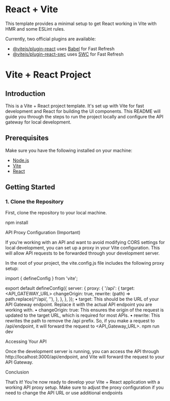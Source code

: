 # React + Vite

This template provides a minimal setup to get React working in Vite with HMR and some ESLint rules.

Currently, two official plugins are available:

- [@vitejs/plugin-react](https://github.com/vitejs/vite-plugin-react/blob/main/packages/plugin-react/README.md) uses [Babel](https://babeljs.io/) for Fast Refresh
- [@vitejs/plugin-react-swc](https://github.com/vitejs/vite-plugin-react-swc) uses [SWC](https://swc.rs/) for Fast Refresh

# Vite + React Project

## Introduction

This is a Vite + React project template. It's set up with Vite for fast development and React for building the UI components. This README will guide you through the steps to run the project locally and configure the API gateway for local development.

## Prerequisites

Make sure you have the following installed on your machine:

- [Node.js](https://nodejs.org/)
- [Vite](https://vitejs.dev/)
- [React](https://reactjs.org/)

## Getting Started

### 1. Clone the Repository

First, clone the repository to your local machine.

npm install

API Proxy Configuration (Important)

If you’re working with an API and want to avoid modifying CORS settings for local development, you can set up a proxy in your Vite configuration. This will allow API requests to be forwarded through your development server.

In the root of your project, the vite.config.js file includes the following proxy setup:

import { defineConfig } from 'vite';

export default defineConfig({
server: {
proxy: {
'/api': {
target: <API_GATEWAY_URL>
changeOrigin: true,
rewrite: (path) => path.replace(/^\/api/, ''),
},
},
},
});
• target: This should be the URL of your API Gateway endpoint. Replace it with the actual API endpoint you are working with.
• changeOrigin: true: This ensures the origin of the request is updated to the target URL, which is required for most APIs.
• rewrite: This rewrites the path to remove the /api prefix. So, if you make a request to /api/endpoint, it will forward the request to <API_Gateway_URL>.
npm run dev

Accessing Your API

Once the development server is running, you can access the API through http://localhost:3000/api/endpoint, and Vite will forward the request to your API Gateway.

Conclusion

That’s it! You’re now ready to develop your Vite + React application with a working API proxy setup. Make sure to adjust the proxy configuration if you need to change the API URL or use additional endpoints

